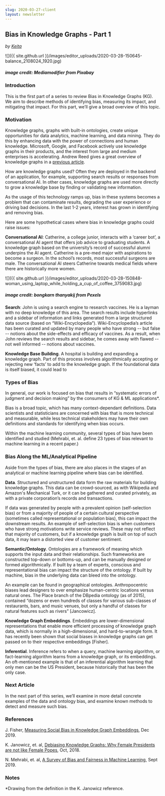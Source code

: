 ```yaml
---
slug: 2020-03-27-client
layout: newsletter
---
```


## Bias in Knowledge Graphs - Part 1

*by [Keita](https://twitter.com/keitabr)*

![]({{ site.github.url }}/images/editor_uploads/2020-03-28-150645-balance_2108024_1920.jpg)
##### image credit: Mediamodifier from Pixabay

### Introduction
This is the first part of a series to review Bias in Knowledge Graphs (KG). We aim to describe methods of identifying bias, measuring its impact, and mitigating that impact. For this part, we’ll give a broad overview of this topic.

### Motivation
Knowledge graphs, graphs with built-in ontologies, create unique opportunities for data analytics, machine learning, and data mining. They do this by enhancing data with the power of connections and human knowledge. Microsoft, Google, and Facebook actively use knowledge graphs in their products, and the interest from large and medium enterprises is accelerating. Andrew Reed gives a great overview of knowledge graphs in a [previous article](https://blog.fastforwardlabs.com/2020/01/29/a-symbiotic-relationship-knowledge-graphs-and-machine-learning.html).

How are knowledge graphs used? Often they are deployed in the backend of an application, for example, supporting search results or responses from conversational AI. In other cases, knowledge graphs are used more directly to grow a knowledge base by finding or validating new information.

As the usage of this technology ramps up, bias in these systems becomes a problem that can contaminate results, degrading the user experience or driving bad decisions. In the last 1-2 years, interest has grown in identifying and removing bias.

Here are some hypothetical cases where bias in knowledge graphs could raise issues:

__Conversational AI__: Catherine, a college junior, interacts with a ‘career bot’, a conversational AI agent that offers job advice to graduating students. A knowledge graph based on the university’s record of successful alumni underpins the AI agent. Catherine is a pre-med major with aspirations to become a surgeon. In the school’s records, most successful surgeons are male. The conversational AI steers Catherine towards medical fields where there are historically more women.

![]({{ site.github.url }}/images/editor_uploads/2020-03-28-150848-woman_using_laptop_while_holding_a_cup_of_coffee_3759083.jpg)
##### image credit: bongkarn thanyakij from Pexels

__Search__: John is using a search engine to research vaccines. He is a layman with no deep knowledge of this area. The search results include hyperlinks and a sidebar of information and links generated from a large structured data source (based on “Wiki-Encyclopedia”). Wiki-Encyclopedia’s article has been curated and updated by many people who have strong -- but false --  notions about the side-effects and efficacy of vaccines. As a result, when John reviews the search results and sidebar, he comes away with flawed -- not well informed -- notions about vaccines.

__Knowledge Base Building__. A hospital is building and expanding a knowledge graph. Part of this process involves algorithmically accepting or rejecting new ‘facts’ to add to the knowledge graph. If the foundational data is itself biased, it could lead to

### Types of Bias
In general, our work is focused on bias that results in “systematic errors of judgment and decision making” by the consumers of KG & ML applications*.

Bias is a broad topic, which has many context-dependant definitions. Data scientists and statisticians are concerned with bias that is more technical and measurable, while less technical stakeholders may have their own definitions and standards for identifying when bias occurs.

Within the machine learning community, several types of bias have been identified and studied (Mehrabi, et. al. define 23 types of bias relevant to machine learning in a recent paper.)

### Bias Along the ML/Analytical Pipeline
Aside from the types of bias, there are also places in the stages of an analytical or machine learning pipeline where bias can be identified.

__Data__. Structured and unstructured data form the raw materials for building knowledge graphs. This data can be crowd-sourced, as with Wikipedia and Amazon's Mechanical Turk, or it can be gathered and curated privately, as with a private corporation’s records and transactions.

If data was generated by people with a prevalent opinion (self-selection bias) or from a majority of people of a certain cultural perspective (sometimes called representational or population bias), this can impact the downstream results.
An example of self-selection bias is when customers who have strong motivations write service reviews. These may not reflect that majority of customers, but if a knowledge graph is built on top of such data, it may learn a distorted view of customer sentiment.

__Semantic/Ontology__. Ontologies are a framework of meaning which supports the input data and their relationships. Such frameworks are constructed top-down or bottoms-up, and can be manually designed or formed algorithmically. If built by a team of experts, conscious and representational bias can impact the structure of the ontology. If built by machine, bias in the underlying data can bleed into the ontology.

An example can be found in geographical ontologies. Anthropocentric biases lead designers to over emphasize human-centric locations versus natural ones. The Place branch of the DBpedia ontology (as of 2015), contained “dozens or even hundreds of classes for various sub-classes of restaurants, bars, and music venues, but only a handful of classes for natural features such as rivers” [Jancowicz].

__Knowledge Graph Embeddings__. Embeddings are lower-dimensional representations that enable more efficient processing of knowledge graph data, which is normally in a high-dimensional, and hard-to-wrangle form. It has recently been shown that social biases in knowledge graphs can get passed on to their respective embeddings [Fisher].

__Inferential__. Inference refers to when a query, machine learning algorithm, or fact-learning algorithm learns from a knowledge graph, or its embeddings. An oft-mentioned example is that of an inferential algorithm learning that only men can be the US President, because historically that has been the only case.

### Next Article
In the next part of this series, we’ll examine in more detail concrete examples of the data and ontology bias, and examine known methods to detect and measure such bias.

### References

J. Fisher, [Measuring Social Bias in Knowledge Graph Embeddings](https://arxiv.org/abs/1912.02761v1), Dec 2019.

K. Janowicz, et. al, [Debiasing Knowledge Graphs: Why Female Presidents are not like Female Popes](https://pdfs.semanticscholar.org/a2a5/4b6e729edee1009c34d471250de7f322774a.pdf), Oct, 2018.

N. Mehrabi, et. al, [A Survey of Bias and Fairness in Machine Learning](https://arxiv.org/abs/1908.09635), Sept 2019.

### Notes
*Drawing from the definition in the K. Janowicz reference.